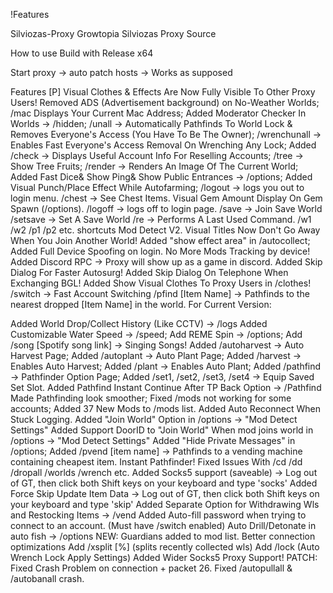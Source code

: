 !Features

Silviozas-Proxy
Growtopia Silviozas Proxy Source

How to use
Build with Release x64

Start proxy -> auto patch hosts -> Works as supposed

Features
[P] Visual Clothes & Effects Are Now Fully Visible To Other Proxy Users!
Removed ADS (Advertisement background) on No-Weather Worlds;
/mac Displays Your Current Mac Address;
Added Moderator Checker In Worlds -> /hidden;
/unall -> Automatically Pathfinds To World Lock & Removes Everyone's Access (You Have To Be The Owner);
/wrenchunall -> Enables Fast Everyone's Access Removal On Wrenching Any Lock;
Added /check -> Displays Useful Account Info For Reselling Accounts;
/tree -> Show Tree Fruits;
/render -> Renders An Image Of The Current World;
Added Fast Dice& Show Ping& Show Public Entrances -> /options;
Added Visual Punch/Place Effect While Autofarming;
/logout -> logs you out to login menu.
/chest -> See Chest Items.
Visual Gem Amount Display On Gem Spawn (/options).
/logoff -> logs off to login page.
/save -> Join Save World
/setsave -> Set A Save World
/re -> Performs A Last Used Command.
/w1 /w2 /p1 /p2 etc. shortcuts
Mod Detect V2.
Visual Titles Now Don't Go Away When You Join Another World!
Added "show effect area" in /autocollect;
Added Full Device Spoofing on login. No More Mods Tracking by device!
Added Discord RPC -> Proxy will show up as a game in discord.
Added Skip Dialog For Faster Autosurg!
Added Skip Dialog On Telephone When Exchanging BGL!
Added Show Visual Clothes To Proxy Users in /clothes!
/switch -> Fast Account Switching
/pfind [Item Name] -> Pathfinds to the nearest dropped [Item Name] in the world.
For Current Version:

Added World Drop/Collect History (Like CCTV) -> /logs
Added Customizable Water Speed -> /speed;
Add REME Spin -> /options;
Add /song [Spotify song link] -> Singing Songs!
Added /autoharvest -> Auto Harvest Page;
Added /autoplant -> Auto Plant Page;
Added /harvest -> Enables Auto Harvest;
Added /plant -> Enables Auto Plant;
Added /pathfind -> Pathfinder Option Page;
Added /set1, /set2, /set3, /set4 -> Equip Saved Set Slot.
Added Pathfind Instant Continue After TP Back Option -> /Pathfind
Made Pathfinding look smoother;
Fixed /mods not working for some accounts;
Added 37 New Mods to /mods list.
Added Auto Reconnect When Stuck Logging.
Added "Join World" Option in /options -> "Mod Detect Settings"
Added Support DoorID to "Join World" When mod joins world in /options -> "Mod Detect Settings"
Added "Hide Private Messages" in /options;
Added /pvend [item name] -> Pathfinds to a vending machine containing cheapest item.
Instant Pathfinder!
Fixed Issues With /cd /dd /dropall /worlds /wrench etc.
Added Socks5 support (saveable) -> Log out of GT, then click both Shift keys on your keyboard and type 'socks'
Added Force Skip Update Item Data -> Log out of GT, then click both Shift keys on your keyboard and type 'skip'
Added Separate Option for Withdrawing Wls and Restocking Items -> /vend
Added Auto-fill password when trying to connect to an account. (Must have /switch enabled)
Auto Drill/Detonate in auto fish -> /options NEW:
Guardians added to mod list.
Better connection optimizations
Add /xsplit [%] (splits recently collected wls)
Add /lock (Auto Wrench Lock Apply Settings)
Added Wider Socks5 Proxy Support! PATCH:
Fixed Crash Problem on connection + packet 26.
Fixed /autopullall & /autobanall crash.